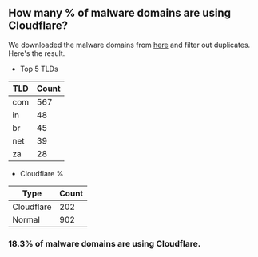 ## How many % of malware domains are using Cloudflare?


We downloaded the malware domains from [here](https://urlhaus.abuse.ch) and filter out duplicates.
Here's the result.


[//]: # (start replacement)


- Top 5 TLDs

| TLD | Count |
| --- | --- |
| com | 567 |
| in | 48 |
| br | 45 |
| net | 39 |
| za | 28 |


- Cloudflare %

| Type | Count |
| --- | --- |
| Cloudflare | 202 |
| Normal | 902 |


### 18.3% of malware domains are using Cloudflare.